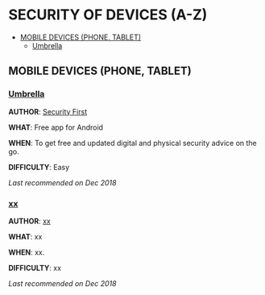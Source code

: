 # SECURITY OF DEVICES (A-Z)

* [MOBILE DEVICES (PHONE, TABLET)](#mobile-devices-phone-tablet)
  * [Umbrella](#umbrella)

## MOBILE DEVICES (PHONE, TABLET)

### **[Umbrella](https://secfirst.org/umbrella/)** 

**AUTHOR**: [Security First](https://secfirst.org/about/)

**WHAT**: Free app for Android 

**WHEN**: To get free and updated digital and physical security advice on the go. 

**DIFFICULTY**: Easy 

*Last recommended on Dec 2018*

### **[xx](#)** 

**AUTHOR**: [xx](#)

**WHAT**: xx

**WHEN**: xx. 

**DIFFICULTY**: xx 

*Last recommended on Dec 2018*
